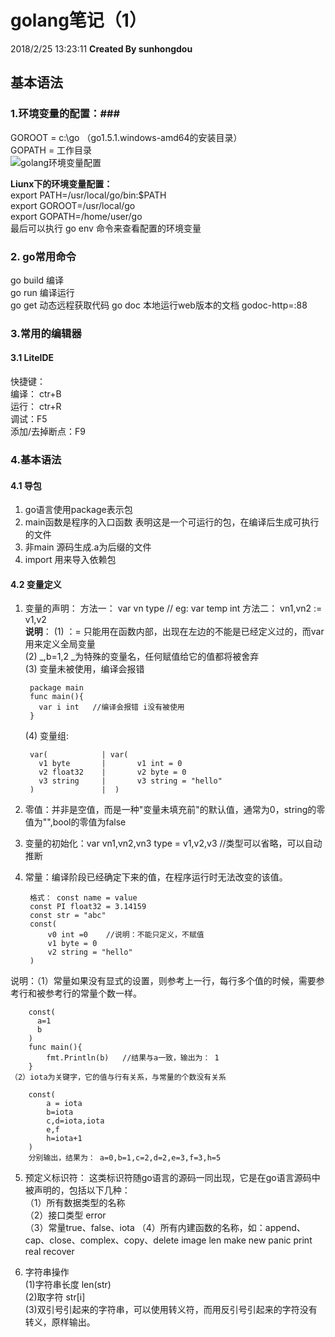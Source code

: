 # golang笔记（1） #
2018/2/25 13:23:11 **Created By sunhongdou**   
## 基本语法 ##
### 1.环境变量的配置：###
GOROOT = c:\go  （go1.5.1.windows-amd64的安装目录）  
GOPATH = 工作目录  
![golang环境变量配置](http://t1.aixinxi.net/o_1c75n8qp29fj1438ctk1usj11fka.png-j.jpg)  

**Liunx下的环境变量配置：**  
export PATH=/usr/local/go/bin:$PATH  
export GOROOT=/usr/local/go  
export GOPATH=/home/user/go  
最后可以执行 go env 命令来查看配置的环境变量
### 2. go常用命令 ###
go build 编译  
go run 编译运行  
go get 动态远程获取代码
go doc 本地运行web版本的文档 godoc-http=:88  

### 3.常用的编辑器 ###
#### 3.1 LiteIDE ####
快捷键：  
编译： ctr+B  
运行： ctr+R  
调试：F5  
添加/去掉断点：F9  

### 4.基本语法 ###
#### 4.1 导包 ####
1. go语言使用package表示包
2. main函数是程序的入口函数 表明这是一个可运行的包，在编译后生成可执行的文件
3. 非main 源码生成.a为后缀的文件
4. import 用来导入依赖包
#### 4.2 变量定义 ####
1. 变量的声明： 
   方法一： var vn type // eg: var temp int 
   方法二： vn1,vn2 := v1,v2  
	**说明**： (1) ：= 只能用在函数内部，出现在左边的不能是已经定义过的，而var用来定义全局变量  
     (2) _,b=1,2 _为特殊的变量名，任何赋值给它的值都将被舍弃  
     (3) 变量未被使用，编译会报错  
	
		package main
		func main(){
		  var i int   //编译会报错 i没有被使用
		}  
     (4) 变量组:
  
		var(       	    | var(
		  v1 byte		|  		v1 int = 0
		  v2 float32 	|		v2 byte = 0
		  v3 string		|		v3 string = "hello"
		)				|  )
      
2. 零值：并非是空值，而是一种"变量未填充前"的默认值，通常为0，string的零值为"",bool的零值为false
3. 变量的初始化：var vn1,vn2,vn3 type = v1,v2,v3 //类型可以省略，可以自动推断
4. 常量：编译阶段已经确定下来的值，在程序运行时无法改变的该值。  
	
		格式： const name = value  
		const PI float32 = 3.14159  
	 	const str = "abc"
		const(
			v0 int =0    //说明：不能只定义，不赋值
			v1 byte = 0
			v2 string = "hello"
		)
说明：（1）常量如果没有显式的设置，则参考上一行，每行多个值的时候，需要参考行和被参考行的常量个数一样。  

		const(
		  a=1
		  b
		)
		func main(){
			fmt.Println(b)   //结果与a一致，输出为： 1
		}
	（2）iota为关键字，它的值与行有关系，与常量的个数没有关系

		const(
			a = iota
			b=iota
			c,d=iota,iota
			e,f
			h=iota+1
		)
		分别输出，结果为： a=0,b=1,c=2,d=2,e=3,f=3,h=5
5. 预定义标识符： 这类标识符随go语言的源码一同出现，它是在go语言源码中被声明的，包括以下几种：  
  （1）所有数据类型的名称  
  （2）接口类型 error  
  （3）常量true、false、iota
  （4）所有内建函数的名称，如：append、cap、close、complex、copy、delete image len make new panic print real recover
	
6.  字符串操作  
	(1)字符串长度 len(str)  
	(2)取字符 str[i]  
	(3)双引号引起来的字符串，可以使用转义符，而用反引号引起来的字符没有转义，原样输出。

